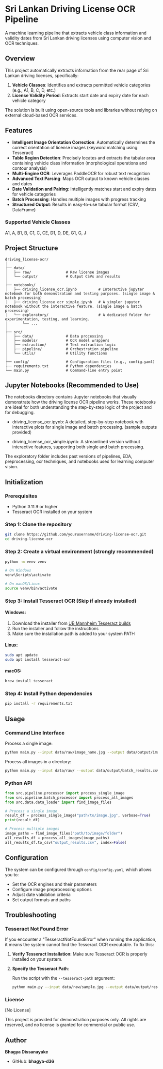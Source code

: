 # Sri Lankan Driving License OCR Pipeline

A machine learning pipeline that extracts vehicle class information and validity dates from Sri Lankan driving licenses using computer vision and OCR techniques.

## Overview

This project automatically extracts information from the rear page of Sri Lankan driving licenses, specifically:

1. **Vehicle Classes**: Identifies and extracts permitted vehicle categories (e.g., A1, B, C, D, etc.)
2. **License Validity Period**: Extracts start date and expiry date for each vehicle category

The solution is built using open-source tools and libraries without relying on external cloud-based OCR services.

## Features

- **Intelligent Image Orientation Correction**: Automatically determines the correct orientation of license images (keyword matching using Tesseract)
- **Table Region Detection**: Precisely locates and extracts the tabular area containing vehicle class information (morphological operations and contour analysis)
- **Multi-Engine OCR**: Leverages PaddleOCR for robust text recognition
- **Advanced Text Parsing**: Maps OCR output to known vehicle classes and dates
- **Date Validation and Pairing**: Intelligently matches start and expiry dates for vehicle categories
- **Batch Processing**: Handles multiple images with progress tracking
- **Structured Output**: Results in easy-to-use tabular format (CSV, DataFrame)

### Supported Vehicle Classes

A1, A, B1, B, C1, C, CE, D1, D, DE, G1, G, J

## Project Structure

```text
driving_license-ocr/
│
├── data/
│   ├── raw/                # Raw license images
│   └── output/             # Output CSVs and results
│
├── notebooks/
│   ├── driving_license_ocr.ipynb          # Interactive jupyter notebook for both demonstration and testing purposes. (single image & batch processing)
│   ├── driving_license_ocr_simple.ipynb   # A simpler jupyter notebook without the interactive feature. (single image & batch processing)
│   └── exploratory/                       # A dedicated folder for experimentation, testing, and learning.
│       └── ...
│
├── src/
│   ├── data/               # Data processing
│   ├── models/             # OCR model wrappers
│   ├── extraction/         # Text extraction logic
│   ├── pipeline/           # Orchestration pipeline
│   └── utils/              # Utility functions
│
├── config/                 # Configuration files (e.g., config.yaml)
├── requirements.txt        # Python dependencies
└── main.py                 # Command-line entry point
```

## Jupyter Notebooks (Recommended to Use)

The notebooks directory contains Jupyter notebooks that visually demonstrate how the driving license OCR pipeline works. These notebooks are ideal for both understanding the step-by-step logic of the project and for debugging. 

* driving_license_ocr.ipynb: A detailed, step-by-step notebook with interactive plots for single image and batch processing. (sample outputs provided)

* driving_license_ocr_simple.ipynb: A streamlined version without interactive features, supporting both single and batch processing.

The exploratory folder includes past versions of pipelines, EDA, preprocessing, ocr techniques, and notebooks used for learning computer vision.

## Initialization

### Prerequisites

- Python 3.11.9 or higher
- Tesseract OCR installed on your system

### Step 1: Clone the repository

```bash
git clone https://github.com/yourusername/driving-license-ocr.git
cd driving-license-ocr
```

### Step 2: Create a virtual environment (strongly recommended)

```bash
python -m venv venv
```

```bash
# On Windows
venv\Scripts\activate
```

```bash
# On macOS/Linux
source venv/bin/activate
```

### Step 3: Install Tesseract OCR (Skip if already installed)

#### Windows:
1. Download the installer from [UB Mannheim Tesseract builds](https://github.com/UB-Mannheim/tesseract/wiki)
2. Run the installer and follow the instructions
3. Make sure the installation path is added to your system PATH

#### Linux:
```bash
sudo apt update
sudo apt install tesseract-ocr
```

#### macOS:
```bash
brew install tesseract
```

### Step 4: Install Python dependencies

```bash
pip install -r requirements.txt
```

## Usage

### Command Line Interface

Process a single image:

```bash
python main.py --input data/raw/image_name.jpg --output data/output/image_name_result.csv
```

Process all images in a directory:

```bash
python main.py --input data/raw/ --output data/output/batch_results.csv --batch
```

### Python API

```python
from src.pipeline.processor import process_single_image
from src.pipeline.batch_processor import process_all_images
from src.data.data_loader import find_image_files

# Process a single image
result_df = process_single_image("path/to/image.jpg", verbose=True)
print(result_df)

# Process multiple images
image_paths = find_image_files("path/to/image/folder")
all_results_df = process_all_images(image_paths)
all_results_df.to_csv("output_results.csv", index=False)
```

## Configuration

The system can be configured through `config/config.yaml`, which allows you to:

- Set the OCR engines and their parameters
- Configure image preprocessing options
- Adjust date validation criteria
- Set output formats and paths

## Troubleshooting

### Tesseract Not Found Error

If you encounter a "TesseractNotFoundError" when running the application, it means the system cannot find the Tesseract OCR executable. To fix this:

1. **Verify Tesseract Installation**: Make sure Tesseract OCR is properly installed on your system.

2. **Specify the Tesseract Path**:
   
   Run the script with the `--tesseract-path` argument:
   ```bash
   python main.py --input data/raw/sample.jpg --output data/output/results.csv --tesseract-path "C:\Program Files\Tesseract-OCR\tesseract.exe"


### License
[No License]

This project is provided for demonstration purposes only. All rights are reserved, and no license is granted for commercial or public use.

## Author 
**Bhagya Dissanayake**

* GitHub: **bhagya-d36**